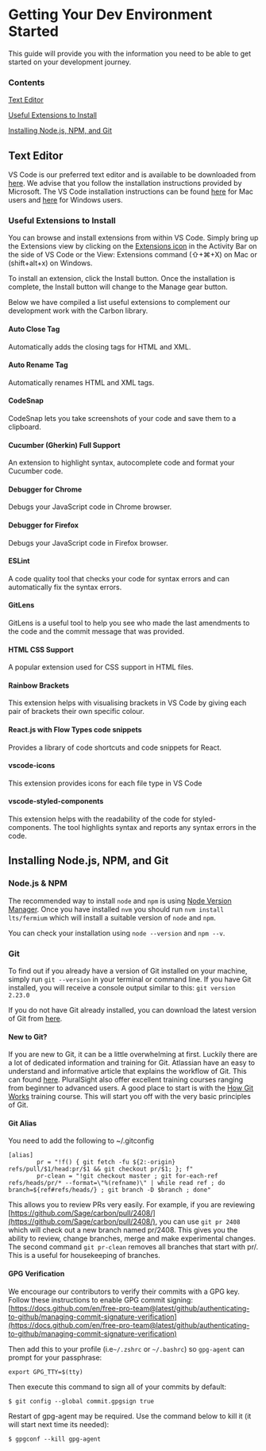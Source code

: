 # Getting Your Dev Environment Started

This guide will provide you with the information you need to be able to get started on your development journey.
### Contents

[Text Editor](#Text-Editor)

[Useful Extensions to Install](#Useful-Extensions-to-Install)

[Installing Node.js, NPM, and Git](#Installing-Nodejs-NPM-and-Git)


## Text Editor

VS Code is our preferred text editor and is available to be downloaded from [here](https://code.visualstudio.com/). We advise that you follow the installation instructions provided by Microsoft. The VS Code installation instructions can be found [here](https://code.visualstudio.com/docs/setup/mac) for Mac users and [here](https://code.visualstudio.com/docs/setup/windows) for Windows users.

### Useful Extensions to Install

You can browse and install extensions from within VS Code. Simply bring up the Extensions view by clicking on the [Extensions icon](https://code.visualstudio.com/assets/docs/editor/extension-gallery/extensions-view-icon.png) in the Activity Bar on the side of VS Code or the View: Extensions command (⇧+⌘+X) on Mac or (shift+alt+x) on Windows.

To install an extension, click the Install button. Once the installation is complete, the Install button will change to the Manage gear button.

Below we have compiled a list useful extensions to complement our development work with the Carbon library.

#### Auto Close Tag

Automatically adds the closing tags for HTML and XML.

#### Auto Rename Tag

Automatically renames HTML and XML tags.

#### CodeSnap

CodeSnap lets you take screenshots of your code and save them to a clipboard.

#### Cucumber (Gherkin) Full Support

An extension to highlight syntax, autocomplete code and format your Cucumber code.

#### Debugger for Chrome

Debugs your JavaScript code in Chrome browser.

#### Debugger for Firefox

Debugs your JavaScript code in Firefox browser.

#### ESLint

A code quality tool that checks your code for syntax errors and can automatically fix the syntax errors.

#### GitLens

GitLens is a useful tool to help you see who made the last amendments to the code and the commit message that was provided.

#### HTML CSS Support

A popular extension used for CSS support in HTML files.

#### Rainbow Brackets

This extension helps with visualising brackets in VS Code by giving each pair of brackets their own specific colour.

#### React.js with Flow Types code snippets

Provides a library of code shortcuts and code snippets for React.

#### vscode-icons

This extension provides icons for each file type in VS Code

#### vscode-styled-components

This extension helps with the readability of the code for styled-components. The tool highlights syntax and reports any syntax errors in the code.


## Installing Node.js, NPM, and Git 

### Node.js & NPM

The recommended way to install `node` and `npm` is using [Node Version Manager](https://github.com/nvm-sh/nvm).
Once you have installed `nvm` you should run `nvm install lts/fermium` which will install a suitable version of `node` and `npm`.

You can check your installation using `node --version` and `npm --v`.

### Git

To find out if you already have a version of Git installed on your machine, simply run 
`git --version` in your terminal or command line. If you have Git installed, you will receive a console output similar to this: `git version 2.23.0`

If you do not have Git already installed, you can download the latest version of Git from [here](https://git-scm.com/downloads).

#### New to Git?

If you are new to Git, it can be a little overwhelming at first. Luckily there are a lot of dedicated information and training for Git. Atlassian have an easy to understand and informative article that explains the workflow of Git. This can found [here](https://www.atlassian.com/git/tutorials/comparing-workflows/gitflow-workflow). PluralSight also offer excellent training courses ranging from beginner to advanced users. A good place to start is with the [How Git Works](https://app.pluralsight.com/library/courses/how-git-works/table-of-contents) training course. This will start you off with the very basic principles of Git.

#### Git Alias

You need to add the following to ~/.gitconfig
````
[alias]
        pr = "!f() { git fetch -fu ${2:-origin} refs/pull/$1/head:pr/$1 && git checkout pr/$1; }; f"
        pr-clean = "!git checkout master ; git for-each-ref refs/heads/pr/* --format=\"%(refname)\" | while read ref ; do branch=${ref#refs/heads/} ; git branch -D $branch ; done"
````
This allows you to review PRs very easily. For example, if you are reviewing [https://github.com/Sage/carbon/pull/2408/](https://github.com/Sage/carbon/pull/2408/), you can use `git pr 2408` which will check out a new branch named pr/2408. This gives you the ability to review, change branches, merge and make experimental changes. The second command `git pr-clean` removes all branches that start with pr/. This is a useful for housekeeping of branches.

#### GPG Verification

We encourage our contributors to verify their commits with a GPG key. Follow these instructions to enable GPG commit signing: [https://docs.github.com/en/free-pro-team@latest/github/authenticating-to-github/managing-commit-signature-verification](https://docs.github.com/en/free-pro-team@latest/github/authenticating-to-github/managing-commit-signature-verification)

Then add this to your profile (i.e`~/.zshrc` or `~/.bashrc`) so `gpg-agent` can prompt for your passphrase:

`export GPG_TTY=$(tty)`

Then execute this command to sign all of your commits by default:

`$ git config --global commit.gpgsign true`

Restart of gpg-agent may be required. Use the command below to kill it (it will start next time its needed):

`$ gpgconf --kill gpg-agent`
